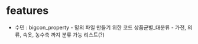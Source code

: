 # features

* 수민 : bigcon_property - 밑의 파일 만들기 위한 코드
        상품군별_대분류 - 가전, 의류, 속옷, 농수축 까지 분류 가능 리스트(?)
